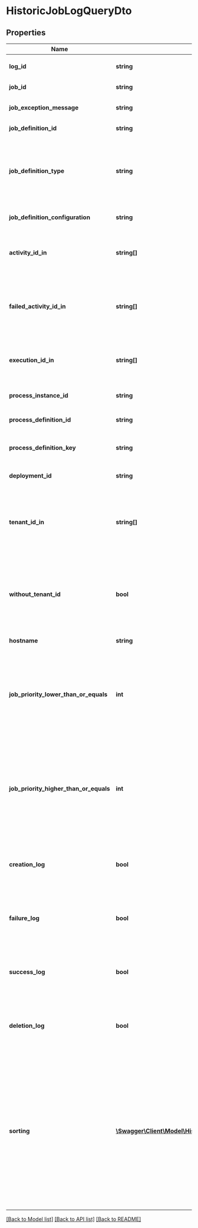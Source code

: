# HistoricJobLogQueryDto

## Properties
Name | Type | Description | Notes
------------ | ------------- | ------------- | -------------
**log_id** | **string** | Filter by historic job log id. | [optional] 
**job_id** | **string** | Filter by job id. | [optional] 
**job_exception_message** | **string** | Filter by job exception message. | [optional] 
**job_definition_id** | **string** | Filter by job definition id. | [optional] 
**job_definition_type** | **string** | Filter by job definition type. See the [User Guide](https://docs.camunda.org/manual/7.21/user-guide/process-engine/the-job-executor/#job-creation) for more information about job definition types. | [optional] 
**job_definition_configuration** | **string** | Filter by job definition configuration. | [optional] 
**activity_id_in** | **string[]** | Only include historic job logs which belong to one of the passed activity ids. | [optional] 
**failed_activity_id_in** | **string[]** | Only include historic job logs which belong to failures of one of the passed activity ids. | [optional] 
**execution_id_in** | **string[]** | Only include historic job logs which belong to one of the passed execution ids. | [optional] 
**process_instance_id** | **string** | Filter by process instance id. | [optional] 
**process_definition_id** | **string** | Filter by process definition id. | [optional] 
**process_definition_key** | **string** | Filter by process definition key. | [optional] 
**deployment_id** | **string** | Filter by deployment id. | [optional] 
**tenant_id_in** | **string[]** | Only include historic job log entries which belong to one of the passed and comma- separated tenant ids. | [optional] 
**without_tenant_id** | **bool** | Only include historic job log entries that belong to no tenant. Value may only be &#x60;true&#x60;, as &#x60;false&#x60; is the default behavior. | [optional] 
**hostname** | **string** | Filter by hostname. | [optional] 
**job_priority_lower_than_or_equals** | **int** | Only include logs for which the associated job had a priority lower than or equal to the given value. Value must be a valid &#x60;long&#x60; value. | [optional] 
**job_priority_higher_than_or_equals** | **int** | Only include logs for which the associated job had a priority higher than or equal to the given value. Value must be a valid &#x60;long&#x60; value. | [optional] 
**creation_log** | **bool** | Only include creation logs. Value may only be &#x60;true&#x60;, as &#x60;false&#x60; is the default behavior. | [optional] 
**failure_log** | **bool** | Only include failure logs. Value may only be &#x60;true&#x60;, as &#x60;false&#x60; is the default behavior. | [optional] 
**success_log** | **bool** | Only include success logs. Value may only be &#x60;true&#x60;, as &#x60;false&#x60; is the default behavior. | [optional] 
**deletion_log** | **bool** | Only include deletion logs. Value may only be &#x60;true&#x60;, as &#x60;false&#x60; is the default behavior. | [optional] 
**sorting** | [**\Swagger\Client\Model\HistoricJobLogQueryDtoSorting[]**](HistoricJobLogQueryDtoSorting.md) | An array of criteria to sort the result by. Each element of the array is                        an object that specifies one ordering. The position in the array                        identifies the rank of an ordering, i.e., whether it is primary, secondary,                        etc. Sorting has no effect for &#x60;count&#x60; endpoints | [optional] 

[[Back to Model list]](../../README.md#documentation-for-models) [[Back to API list]](../../README.md#documentation-for-api-endpoints) [[Back to README]](../../README.md)

